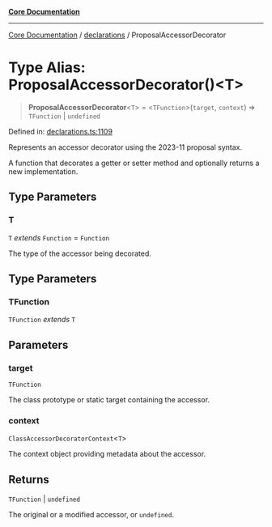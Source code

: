 [**Core Documentation**](../../README.md)

***

[Core Documentation](../../README.md) / [declarations](../README.md) / ProposalAccessorDecorator

# Type Alias: ProposalAccessorDecorator()\<T\>

> **ProposalAccessorDecorator**\<`T`\> = \<`TFunction`\>(`target`, `context`) => `TFunction` \| `undefined`

Defined in: [declarations.ts:1109](https://github.com/stonemjs/core/blob/b1f29857c7f1e529739f22d486494bed3b22d2c6/src/declarations.ts#L1109)

Represents an accessor decorator using the 2023-11 proposal syntax.

A function that decorates a getter or setter method and optionally returns a new implementation.

## Type Parameters

### T

`T` *extends* `Function` = `Function`

The type of the accessor being decorated.

## Type Parameters

### TFunction

`TFunction` *extends* `T`

## Parameters

### target

`TFunction`

The class prototype or static target containing the accessor.

### context

`ClassAccessorDecoratorContext`\<`T`\>

The context object providing metadata about the accessor.

## Returns

`TFunction` \| `undefined`

The original or a modified accessor, or `undefined`.
